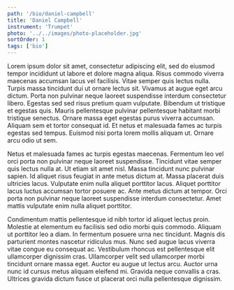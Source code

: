 ```yaml
---
path: '/bio/daniel-campbell'
title: 'Daniel Campbell'
instrument: 'Trumpet'
photo: '../../images/photo-placeholder.jpg'
sortOrder: 1
tags: ['bio']
---
```


Lorem ipsum dolor sit amet, consectetur adipiscing elit, sed do eiusmod tempor incididunt ut labore et dolore magna aliqua. Risus commodo viverra maecenas accumsan lacus vel facilisis. Vitae semper quis lectus nulla. Turpis massa tincidunt dui ut ornare lectus sit. Vivamus at augue eget arcu dictum. Porta non pulvinar neque laoreet suspendisse interdum consectetur libero. Egestas sed sed risus pretium quam vulputate. Bibendum ut tristique et egestas quis. Mauris pellentesque pulvinar pellentesque habitant morbi tristique senectus. Ornare massa eget egestas purus viverra accumsan. Aliquam sem et tortor consequat id. Et netus et malesuada fames ac turpis egestas sed tempus. Euismod nisi porta lorem mollis aliquam ut. Ornare arcu odio ut sem.

Netus et malesuada fames ac turpis egestas maecenas. Fermentum leo vel orci porta non pulvinar neque laoreet suspendisse. Tincidunt vitae semper quis lectus nulla at. Ut etiam sit amet nisl. Massa tincidunt nunc pulvinar sapien. Id aliquet risus feugiat in ante metus dictum at. Massa placerat duis ultricies lacus. Vulputate enim nulla aliquet porttitor lacus. Aliquet porttitor lacus luctus accumsan tortor posuere ac. Ante metus dictum at tempor. Orci porta non pulvinar neque laoreet suspendisse interdum consectetur. Amet mattis vulputate enim nulla aliquet porttitor.

Condimentum mattis pellentesque id nibh tortor id aliquet lectus proin. Molestie at elementum eu facilisis sed odio morbi quis commodo. Aliquam ut porttitor leo a diam. In fermentum posuere urna nec tincidunt. Magnis dis parturient montes nascetur ridiculus mus. Nunc sed augue lacus viverra vitae congue eu consequat ac. Vestibulum rhoncus est pellentesque elit ullamcorper dignissim cras. Ullamcorper velit sed ullamcorper morbi tincidunt ornare massa eget. Auctor eu augue ut lectus arcu. Auctor urna nunc id cursus metus aliquam eleifend mi. Gravida neque convallis a cras. Ultrices gravida dictum fusce ut placerat orci nulla pellentesque dignissim.
